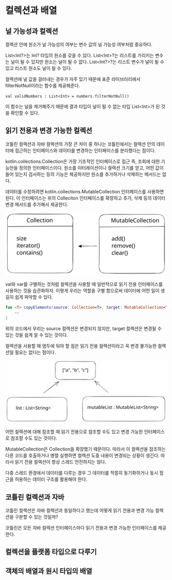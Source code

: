 # 컬렉션과 배열

## 널 가능성과 컬렉션&#x20;

컬렉션 안에 원소가 널 가능성의 여부는 변수 값의 널 가능성 여부처럼 중요하다.&#x20;

List\<Int?>는 Int? 타입의 원소를 갖을 수 있다. List\<Int>?는 리스트를 가리키는 변수는 널이 될 수 있지만 원소는 널이 될 수 없다. List\<Int?>?는 리스트 변수가 널이 될 수 있고 리스트 원소도 널이 될 수 있다.

컬렉션에 널 값을 걸러내는 경우가 자주 있기 때문에 표준 라이브러리에서 filterNotNull이라는 함수를 제공해준다.&#x20;

`val validNumbers : List<Int> = numbers.filterNotNull()`

이 함수는 널을 제거해주기 때문에 결과 타입이 널이 될 수 없는 타입 List\<Int>가 된 것을 확인할 수 있다.



## 읽기 전용과 변경 가능한 컬렉션

코틀린 컬렉션과 자바 컬렉션의 가장 큰 차이 중 하나는 코틀린에서는 컬렉션 안의 데이터에 접근하는 인터페이스와 데이터를 변경하는 인터페이스를 분리했다는 점이다.&#x20;

kotlin.collections.Collection은 가장 기초적인 인터페이스로 접근 즉, 조회에 대한 기능만을 정의한 인터페이스이다. 원소를 이터레이션이나 컬렉션 크기를 얻고, 어떤 값이 들어 있는지 검사하는 등의 기능은 제공하지만 원소를 추가하거나 삭제하는 메서드는 없다.&#x20;

데이터를 수정하려면 kotlin.collections.MutableCollection 인터페이스를 사용하면 된다. 이 인터페이스는 위의 Colleciton 인터페이스를 확장하고 추가, 삭제 등의 데이터 변경 메서드를 추가해서 제공한다.&#x20;

<img src="../../../../.gitbook/assets/file.excalidraw.svg" alt="extends collection" class="gitbook-drawing">

val와 var를 구별하는 것처럼 컬렉션을 사용할 때 일반적으로 읽기 전용 인터페이스를 사용하는 것을 습관화하자. 이렇게  우리는 역할을 구별 함으로써 데이터에 어떤 일이 생길지 쉽게 파악할 수 있다.&#x20;

```kotlin
fun <T> copyElements(source: Collection<T>, target: MutableCollection<T>){
    ~~  
}
```

위의 코드에서 우리는 source 컬렉션은 변경되지 않지만, target 컬렉션은 변경될 수 있는 것을 쉽게 알 수 있는 것이다.&#x20;

컬렉션을 사용할 때 염두에 둬야 할 점은 읽기 전용 컬렉션이라고 꼭 변경 불가능한 컬렉션일 필요는 없다는 점이다.&#x20;

<img src="../../../../.gitbook/assets/file.excalidraw (1).svg" alt="List, MutableList" class="gitbook-drawing">

어떤 컬렉션에 대해 참조할 때 읽기 전용으로 참조할 수도 있고 변경 가능한 인터페이스로 참조할 수도 있는 것이다.&#x20;

MutableCollection은 Collection을 확장했기 때문이다. 따라서 이 컬렉션을 참조하는 다른 코드를 호출하거나 병렬 실행하면 컬렉션 도중 내용이 변경되는 상황이 생긴다. 따라서 읽기 전용 컬렉션이 항상 스레드 안전하지는 않다.

다중 스레드 환경에서 데이터를 다루는 경우 그 데이터를 적절히 동기화하거나 동시 접근을 허용하는 데이터 구조를 활용해야 한다.&#x20;



## 코틀린 컬렉션과 자바&#x20;

코틀린 컬렉션은 자바 컬렉션과 동일하다고 했는데 어떻게 읽기 전용과 변경 가능 컬렉션을 구분할 수 있는 것일까?&#x20;

코틀린은 모든 자바 컬렉션 인터페이스마다 읽기 전용과 변경 가능한 인터페이스를 제공한다.





## 컬렉션을 플랫폼 타입으로 다루기





## 객체의 배열과 원시 타입의 배열







